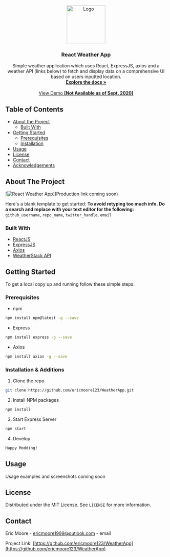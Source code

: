 
<!-- PROJECT LOGO -->
<br />
<p align="center">
  <a href="https://github.com/ericmoore123/WeatherApp">
    <img src="https://img.pngio.com/weather-png-hd-weather-png-transparent-480_480.png" alt="Logo" width="120" height=120">
  </a>

  <h3 align="center">React Weather App</h3>

  <p align="center">
    Simple weather application which uses React, ExpressJS, axios and a weather API (links below) to fetch and display data on a comprehensive UI based on users inputted location.  
    <br />
    <a href="https://github.com/ericmoore123/WeatherApp"><strong>Explore the docs »</strong></a>
    <br />
    <br />
    <a href="https://github.com/github_username/repo_name">View Demo <strong>[Not Available as of Sept. 2020]</strong></a>
  </p>
</p>



<!-- TABLE OF CONTENTS -->
## Table of Contents

* [About the Project](#about-the-project)
  * [Built With](#built-with)
* [Getting Started](#getting-started)
  * [Prerequisites](#prerequisites)
  * [Installation](#installation)
* [Usage](#usage)
* [License](#license)
* [Contact](#contact)
* [Acknowledgements](#acknowledgements)



<!-- ABOUT THE PROJECT -->
## About The Project

[![React Weather App][product-screenshot]](Production link coming soon)

Here's a blank template to get started:
**To avoid retyping too much info. Do a search and replace with your text editor for the following:**
`github_username`, `repo_name`, `twitter_handle`, `email`


### Built With

* [ReactJS](https://reactjs.org/)
* [ExpressJS](https://expressjs.com/)
* [Axios](https://github.com/axios/axios)
* [WeatherStack API](https://weatherstack.com/)



<!-- GETTING STARTED -->
## Getting Started

To get a local copy up and running follow these simple steps.

### Prerequisites

* npm
```sh
npm install npm@latest -g --save
```
* Express
```sh
npm install express -g --save
```
* Axios
```sh
npm install axios -g --save
```

### Installation & Additions

1. Clone the repo
```sh
git clone https://github.com/ericmoore123/WeatherApp.git
```
2. Install NPM packages
```sh
npm install
```
3. Start Express Server
```sh
npm start
```
4. Develop
```sh
Happy Modding!
```



<!-- USAGE EXAMPLES -->
## Usage

Usage examples and screenshots coming soon

<!-- LICENSE -->
## License

Distributed under the MIT License. See `LICENSE` for more information.



<!-- CONTACT -->
## Contact

Eric Moore - ericmoore1999@outlook.com - email

Project Link: [https://github.com/ericmoore123/WeatherApp](https://github.com/ericmoore123/WeatherApp)




<!-- MARKDOWN LINKS & IMAGES -->
<!-- https://www.markdownguide.org/basic-syntax/#reference-style-links -->
[contributors-shield]: https://img.shields.io/github/contributors/github_username/repo.svg?style=flat-square
[contributors-url]: https://github.com/github_username/repo/graphs/contributors
[forks-shield]: https://img.shields.io/github/forks/github_username/repo.svg?style=flat-square
[forks-url]: https://github.com/github_username/repo/network/members
[stars-shield]: https://img.shields.io/github/stars/github_username/repo.svg?style=flat-square
[stars-url]: https://github.com/github_username/repo/stargazers
[issues-shield]: https://img.shields.io/github/issues/github_username/repo.svg?style=flat-square
[issues-url]: https://github.com/github_username/repo/issues
[license-shield]: https://img.shields.io/github/license/github_username/repo.svg?style=flat-square
[license-url]: https://github.com/github_username/repo/blob/master/LICENSE.txt
[linkedin-shield]: https://img.shields.io/badge/-LinkedIn-black.svg?style=flat-square&logo=linkedin&colorB=555
[linkedin-url]: https://linkedin.com/in/github_username
[product-screenshot]: images/screenshot.png
